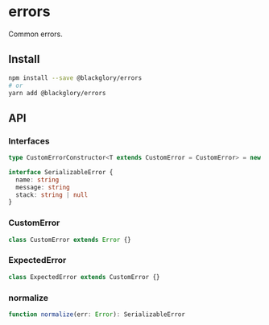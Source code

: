 # errors

Common errors.

## Install

```sh
npm install --save @blackglory/errors
# or
yarn add @blackglory/errors
```

## API

### Interfaces

```ts
type CustomErrorConstructor<T extends CustomError = CustomError> = new (message?: string) => T

interface SerializableError {
  name: string
  message: string
  stack: string | null
}
```

### CustomError

```ts
class CustomError extends Error {}
```

### ExpectedError

```ts
class ExpectedError extends CustomError {}
```

### normalize

```ts
function normalize(err: Error): SerializableError
```
